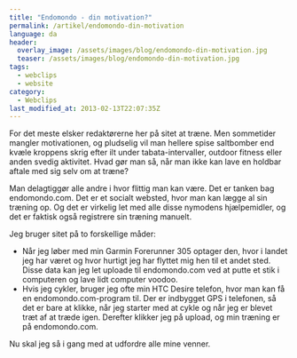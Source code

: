 ```yaml
---
title: "Endomondo - din motivation?"
permalink: /artikel/endomondo-din-motivation
language: da
header:
  overlay_image: /assets/images/blog/endomondo-din-motivation.jpg
  teaser: /assets/images/blog/endomondo-din-motivation.jpg
tags:
  - webclips
  - website
category:
  - Webclips
last_modified_at: 2013-02-13T22:07:35Z
---
```


For det meste elsker redaktørerne her på sitet at træne. Men sommetider mangler motivationen, og pludselig vil man hellere spise saltbomber end kvæle kroppens skrig efter ilt under tabata-intervaller, outdoor fitness eller anden svedig aktivitet. Hvad gør man så, når man ikke kan lave en holdbar aftale med sig selv om at træne?

Man delagtiggør alle andre i hvor flittig man kan være. Det er tanken bag endomondo.com. Det er et socialt websted, hvor man kan lægge al sin træning op. Og det er virkelig let med alle disse nymodens hjælpemidler, og det er faktisk også registrere sin træning manuelt.

Jeg bruger sitet på to forskellige måder:

- Når jeg løber med min Garmin Forerunner 305 optager den, hvor i landet jeg har været og hvor hurtigt jeg har flyttet mig hen til et andet sted. Disse data kan jeg let uploade til endomondo.com ved at putte et stik i computeren og lave lidt computer voodoo.
- Hvis jeg cykler, bruger jeg ofte min HTC Desire telefon, hvor man kan få en endomondo.com-program til. Der er indbygget GPS i telefonen, så det er bare at klikke, når jeg starter med at cykle og når jeg er blevet træt af at træde igen. Derefter klikker jeg på upload, og min træning er på endomondo.com.

Nu skal jeg så i gang med at udfordre alle mine venner.
